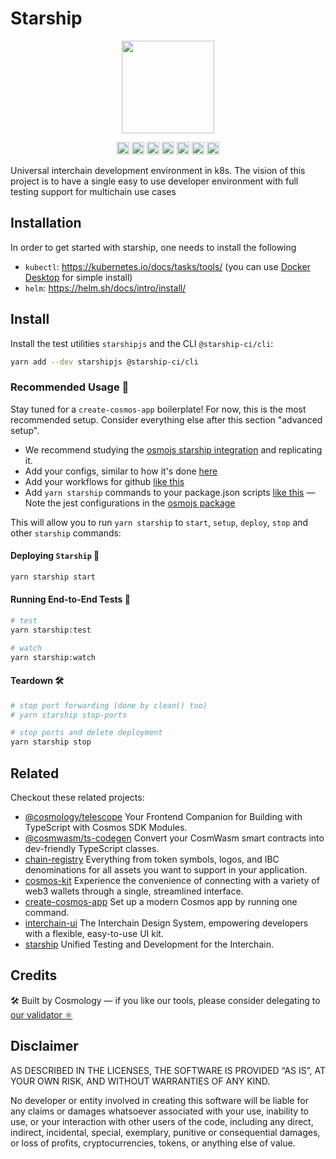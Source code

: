 # Starship

<p align="center" width="100%">
    <img height="148" src="https://user-images.githubusercontent.com/10805402/242348990-c141d6cd-e1c9-413f-af68-283de029c3a4.png" />
</p>

<p align="center" width="100%">
   <a href="https://github.com/cosmology-tech/starship/blob/main/LICENSE"><img height="20" src="https://img.shields.io/badge/license-MIT-blue.svg"></a>
   <a href="https://github.com/cosmology-tech/starship/releases/latest"><img height="20" src="https://github.com/cosmology-tech/starship/actions/workflows/release.yaml/badge.svg"></a>
   <a href="https://github.com/cosmology-tech/starship/actions/workflows/build.yaml"><img height="20" src="https://github.com/cosmology-tech/starship/actions/workflows/build.yaml/badge.svg"></a>
   <a href="https://github.com/cosmology-tech/starship/actions/workflows/e2e-tests.yaml"><img height="20" src="https://github.com/cosmology-tech/starship/actions/workflows/e2e-tests.yaml/badge.svg"></a>
   <a href="https://github.com/cosmology-tech/starship/actions/workflows/docs.yaml"><img height="20" src="https://github.com/cosmology-tech/starship/actions/workflows/docs.yaml/badge.svg"></a>
   <a href="https://github.com/cosmology-tech/starship/actions/workflows/starship-docker.yaml"><img height="20" src="https://github.com/cosmology-tech/starship/actions/workflows/starship-docker.yaml/badge.svg"></a>
   <a href="https://github.com/cosmology-tech/starship/actions/workflows/run-client-tests.yml"><img height="20" src="https://github.com/cosmology-tech/starship/actions/workflows/run-client-tests.yml/badge.svg" /></a>
</p>

Universal interchain development environment in k8s. The vision of this project
is to have a single easy to use developer environment with full testing support
for multichain use cases

## Installation
In order to get started with starship, one needs to install the following
* `kubectl`: https://kubernetes.io/docs/tasks/tools/ (you can use [Docker Desktop](https://www.docker.com/products/docker-desktop/) for simple install)
* `helm`: https://helm.sh/docs/intro/install/

## Install

Install the test utilities `starshipjs` and the CLI `@starship-ci/cli`:

```sh
yarn add --dev starshipjs @starship-ci/cli
```

### Recommended Usage 📘

Stay tuned for a `create-cosmos-app` boilerplate! For now, this is the most recommended setup. Consider everything else after this section "advanced setup".

- We recommend studying the [osmojs starship integration](https://github.com/osmosis-labs/osmojs/tree/main/packages/osmojs/starship) and replicating it.
- Add your configs, similar to how it's done [here](https://github.com/osmosis-labs/osmojs/tree/main/packages/osmojs/starship/configs)
- Add your workflows for github [like this](https://github.com/osmosis-labs/osmojs/blob/main/.github/workflows/e2e-tests.yaml)
- Add `yarn starship` commands to your package.json scripts [like this](https://github.com/osmosis-labs/osmojs/blob/c456184666eda55cd6fee5cd09ba6c05c898d55c/packages/osmojs/package.json#L31-L34)
— Note the jest configurations in the [osmojs package](https://github.com/osmosis-labs/osmojs/tree/main/packages/osmojs)


This will allow you to run `yarn starship` to `start`, `setup`, `deploy`, `stop` and other `starship` commands:

#### Deploying `Starship` 🚀

```sh
yarn starship start
```

#### Running End-to-End Tests 🧪

```sh
# test
yarn starship:test

# watch 
yarn starship:watch
```

#### Teardown 🛠️

```sh
# stop port forwarding (done by clean() too)
# yarn starship stop-ports

# stop ports and delete deployment
yarn starship stop
```

## Related

Checkout these related projects:

* [@cosmology/telescope](https://github.com/cosmology-tech/telescope) Your Frontend Companion for Building with TypeScript with Cosmos SDK Modules.
* [@cosmwasm/ts-codegen](https://github.com/CosmWasm/ts-codegen) Convert your CosmWasm smart contracts into dev-friendly TypeScript classes.
* [chain-registry](https://github.com/cosmology-tech/chain-registry) Everything from token symbols, logos, and IBC denominations for all assets you want to support in your application.
* [cosmos-kit](https://github.com/cosmology-tech/cosmos-kit) Experience the convenience of connecting with a variety of web3 wallets through a single, streamlined interface.
* [create-cosmos-app](https://github.com/cosmology-tech/create-cosmos-app) Set up a modern Cosmos app by running one command.
* [interchain-ui](https://github.com/cosmology-tech/interchain-ui) The Interchain Design System, empowering developers with a flexible, easy-to-use UI kit.
* [starship](https://github.com/cosmology-tech/starship) Unified Testing and Development for the Interchain.

## Credits

🛠 Built by Cosmology — if you like our tools, please consider delegating to [our validator ⚛️](https://cosmology.zone/validator)


## Disclaimer

AS DESCRIBED IN THE LICENSES, THE SOFTWARE IS PROVIDED “AS IS”, AT YOUR OWN RISK, AND WITHOUT WARRANTIES OF ANY KIND.

No developer or entity involved in creating this software will be liable for any claims or damages whatsoever associated with your use, inability to use, or your interaction with other users of the code, including any direct, indirect, incidental, special, exemplary, punitive or consequential damages, or loss of profits, cryptocurrencies, tokens, or anything else of value.
